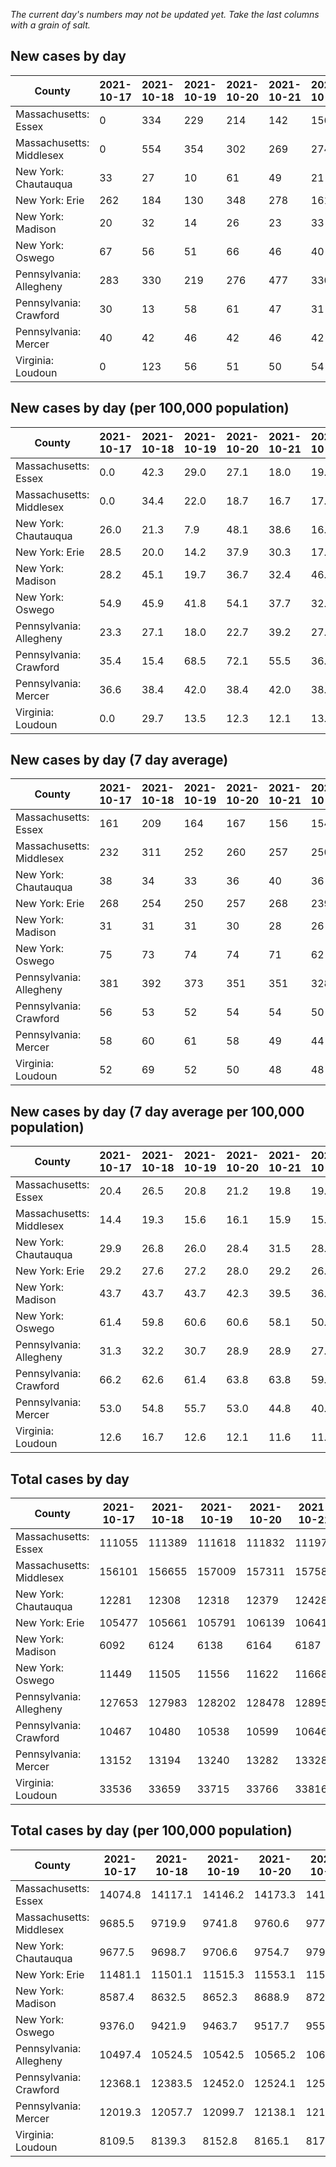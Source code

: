 _The current day's numbers may not be updated yet. Take the last columns with a grain of salt._
## New cases by day

| County | 2021-10-17 | 2021-10-18 | 2021-10-19 | 2021-10-20 | 2021-10-21 | 2021-10-22 | 2021-10-23 |
| --- | --- | --- | --- | --- | --- | --- | --- |
| Massachusetts: Essex | 0 | 334 | 229 | 214 | 142 | 156 |  |
| Massachusetts: Middlesex | 0 | 554 | 354 | 302 | 269 | 274 |  |
| New York: Chautauqua | 33 | 27 | 10 | 61 | 49 | 21 |  |
| New York: Erie | 262 | 184 | 130 | 348 | 278 | 161 |  |
| New York: Madison | 20 | 32 | 14 | 26 | 23 | 33 |  |
| New York: Oswego | 67 | 56 | 51 | 66 | 46 | 40 |  |
| Pennsylvania: Allegheny | 283 | 330 | 219 | 276 | 477 | 330 |  |
| Pennsylvania: Crawford | 30 | 13 | 58 | 61 | 47 | 31 |  |
| Pennsylvania: Mercer | 40 | 42 | 46 | 42 | 46 | 42 |  |
| Virginia: Loudoun | 0 | 123 | 56 | 51 | 50 | 54 |  |

## New cases by day (per 100,000 population)

| County | 2021-10-17 | 2021-10-18 | 2021-10-19 | 2021-10-20 | 2021-10-21 | 2021-10-22 | 2021-10-23 |
| --- | --- | --- | --- | --- | --- | --- | --- |
| Massachusetts: Essex | 0.0 | 42.3 | 29.0 | 27.1 | 18.0 | 19.8 |  |
| Massachusetts: Middlesex | 0.0 | 34.4 | 22.0 | 18.7 | 16.7 | 17.0 |  |
| New York: Chautauqua | 26.0 | 21.3 | 7.9 | 48.1 | 38.6 | 16.5 |  |
| New York: Erie | 28.5 | 20.0 | 14.2 | 37.9 | 30.3 | 17.5 |  |
| New York: Madison | 28.2 | 45.1 | 19.7 | 36.7 | 32.4 | 46.5 |  |
| New York: Oswego | 54.9 | 45.9 | 41.8 | 54.1 | 37.7 | 32.8 |  |
| Pennsylvania: Allegheny | 23.3 | 27.1 | 18.0 | 22.7 | 39.2 | 27.1 |  |
| Pennsylvania: Crawford | 35.4 | 15.4 | 68.5 | 72.1 | 55.5 | 36.6 |  |
| Pennsylvania: Mercer | 36.6 | 38.4 | 42.0 | 38.4 | 42.0 | 38.4 |  |
| Virginia: Loudoun | 0.0 | 29.7 | 13.5 | 12.3 | 12.1 | 13.1 |  |

## New cases by day (7 day average)

| County | 2021-10-17 | 2021-10-18 | 2021-10-19 | 2021-10-20 | 2021-10-21 | 2021-10-22 | 2021-10-23 |
| --- | --- | --- | --- | --- | --- | --- | --- |
| Massachusetts: Essex | 161 | 209 | 164 | 167 | 156 | 154 |  |
| Massachusetts: Middlesex | 232 | 311 | 252 | 260 | 257 | 250 |  |
| New York: Chautauqua | 38 | 34 | 33 | 36 | 40 | 36 |  |
| New York: Erie | 268 | 254 | 250 | 257 | 268 | 239 |  |
| New York: Madison | 31 | 31 | 31 | 30 | 28 | 26 |  |
| New York: Oswego | 75 | 73 | 74 | 74 | 71 | 62 |  |
| Pennsylvania: Allegheny | 381 | 392 | 373 | 351 | 351 | 328 |  |
| Pennsylvania: Crawford | 56 | 53 | 52 | 54 | 54 | 50 |  |
| Pennsylvania: Mercer | 58 | 60 | 61 | 58 | 49 | 44 |  |
| Virginia: Loudoun | 52 | 69 | 52 | 50 | 48 | 48 |  |

## New cases by day (7 day average per 100,000 population)

| County | 2021-10-17 | 2021-10-18 | 2021-10-19 | 2021-10-20 | 2021-10-21 | 2021-10-22 | 2021-10-23 |
| --- | --- | --- | --- | --- | --- | --- | --- |
| Massachusetts: Essex | 20.4 | 26.5 | 20.8 | 21.2 | 19.8 | 19.5 |  |
| Massachusetts: Middlesex | 14.4 | 19.3 | 15.6 | 16.1 | 15.9 | 15.5 |  |
| New York: Chautauqua | 29.9 | 26.8 | 26.0 | 28.4 | 31.5 | 28.4 |  |
| New York: Erie | 29.2 | 27.6 | 27.2 | 28.0 | 29.2 | 26.0 |  |
| New York: Madison | 43.7 | 43.7 | 43.7 | 42.3 | 39.5 | 36.7 |  |
| New York: Oswego | 61.4 | 59.8 | 60.6 | 60.6 | 58.1 | 50.8 |  |
| Pennsylvania: Allegheny | 31.3 | 32.2 | 30.7 | 28.9 | 28.9 | 27.0 |  |
| Pennsylvania: Crawford | 66.2 | 62.6 | 61.4 | 63.8 | 63.8 | 59.1 |  |
| Pennsylvania: Mercer | 53.0 | 54.8 | 55.7 | 53.0 | 44.8 | 40.2 |  |
| Virginia: Loudoun | 12.6 | 16.7 | 12.6 | 12.1 | 11.6 | 11.6 |  |

## Total cases by day

| County | 2021-10-17 | 2021-10-18 | 2021-10-19 | 2021-10-20 | 2021-10-21 | 2021-10-22 | 2021-10-23 |
| --- | --- | --- | --- | --- | --- | --- | --- |
| Massachusetts: Essex | 111055 | 111389 | 111618 | 111832 | 111974 | 112130 |  |
| Massachusetts: Middlesex | 156101 | 156655 | 157009 | 157311 | 157580 | 157854 |  |
| New York: Chautauqua | 12281 | 12308 | 12318 | 12379 | 12428 | 12449 |  |
| New York: Erie | 105477 | 105661 | 105791 | 106139 | 106417 | 106578 |  |
| New York: Madison | 6092 | 6124 | 6138 | 6164 | 6187 | 6220 |  |
| New York: Oswego | 11449 | 11505 | 11556 | 11622 | 11668 | 11708 |  |
| Pennsylvania: Allegheny | 127653 | 127983 | 128202 | 128478 | 128955 | 129285 |  |
| Pennsylvania: Crawford | 10467 | 10480 | 10538 | 10599 | 10646 | 10677 |  |
| Pennsylvania: Mercer | 13152 | 13194 | 13240 | 13282 | 13328 | 13370 |  |
| Virginia: Loudoun | 33536 | 33659 | 33715 | 33766 | 33816 | 33870 |  |

## Total cases by day (per 100,000 population)

| County | 2021-10-17 | 2021-10-18 | 2021-10-19 | 2021-10-20 | 2021-10-21 | 2021-10-22 | 2021-10-23 |
| --- | --- | --- | --- | --- | --- | --- | --- |
| Massachusetts: Essex | 14074.8 | 14117.1 | 14146.2 | 14173.3 | 14191.3 | 14211.0 |  |
| Massachusetts: Middlesex | 9685.5 | 9719.9 | 9741.8 | 9760.6 | 9777.3 | 9794.3 |  |
| New York: Chautauqua | 9677.5 | 9698.7 | 9706.6 | 9754.7 | 9793.3 | 9809.9 |  |
| New York: Erie | 11481.1 | 11501.1 | 11515.3 | 11553.1 | 11583.4 | 11600.9 |  |
| New York: Madison | 8587.4 | 8632.5 | 8652.3 | 8688.9 | 8721.3 | 8767.8 |  |
| New York: Oswego | 9376.0 | 9421.9 | 9463.7 | 9517.7 | 9555.4 | 9588.2 |  |
| Pennsylvania: Allegheny | 10497.4 | 10524.5 | 10542.5 | 10565.2 | 10604.5 | 10631.6 |  |
| Pennsylvania: Crawford | 12368.1 | 12383.5 | 12452.0 | 12524.1 | 12579.6 | 12616.2 |  |
| Pennsylvania: Mercer | 12019.3 | 12057.7 | 12099.7 | 12138.1 | 12180.1 | 12218.5 |  |
| Virginia: Loudoun | 8109.5 | 8139.3 | 8152.8 | 8165.1 | 8177.2 | 8190.3 |  |
